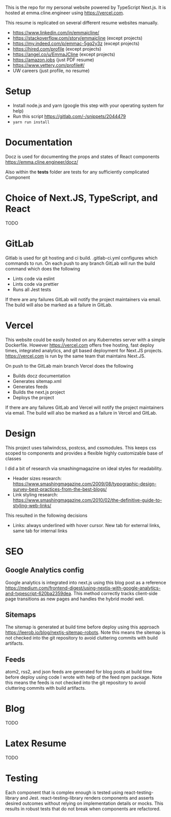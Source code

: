 This is the repo for my personal website powered by TypeScript Next.js. It is hosted at emma.cline.engineer using https://vercel.com.

This resume is replicated on several different resume websites manually.

- https://www.linkedin.com/in/emmajcline/
- https://stackoverflow.com/story/emmajcline (except projects)
- https://my.indeed.com/p/emmac-5gq2y3z (except projects)
- https://hired.com/profile (except projects)
- https://angel.co/u/EmmaJCline (except projects)
- https://amazon.jobs (just PDF resume)
- https://www.vettery.com/profile#/
- UW careers (just profile, no resume)

# Setup

- Install node.js and yarn (google this step with your operating system for help)
- Run this script https://gitlab.com/-/snippets/2044479
- `yarn run install`

# Documentation

Docz is used for documenting the props and states of React components https://emma.cline.engineer/docz/

Also within the **tests** folder are tests for any sufficiently complicated Component

# Choice of Next.JS, TypeScript, and React

TODO

# GitLab

Gitlab is used for git hosting and ci build. .gitlab-ci.yml configures which commands to run. On each push to any branch GitLab will run the build command which does the following

- Lints code via eslint
- Lints code via prettier
- Runs all Jest tests

If there are any failures GitLab will notify the project maintainers via email. The build will also be marked as a failure in GitLab.

# Vercel

This website could be easily hosted on any Kubernetes server with a simple Dockerfile. However https://vercel.com offers free hosting, fast deploy times, integrated analytics, and git based deployment for Next.JS projects. https://vercel.com is run by the same team that maintains Next.JS.

On push to the GitLab main branch Vercel does the following

- Builds docz documentation
- Generates sitemap.xml
- Generates feeds
- Builds the next.js project
- Deploys the project

If there are any failures GitLab and Vercel will notify the project maintainers via email. The build will also be marked as a failure in Vercel and GitLab.

# Design

This project uses tailwindcss, postcss, and cssmodules. This keeps css scoped to components and provides a flexible highly customizable base of classes

I did a bit of research via smashingmagazine on ideal styles for readability.

- Header sizes research: https://www.smashingmagazine.com/2009/08/typographic-design-survey-best-practices-from-the-best-blogs/
- Link styling research: https://www.smashingmagazine.com/2010/02/the-definitive-guide-to-styling-web-links/

This resulted in the following decisions

- Links: always underlined with hover cursor. New tab for external links, same tab for internal links

# SEO

## Google Analytics config

Google analytics is integrated into next.js using this blog post as a reference https://medium.com/frontend-digest/using-nextjs-with-google-analytics-and-typescript-620ba2359dea. This method correctly tracks client-side page transitions as new pages and handles the hybrid model well.

## Sitemaps

The sitemap is generated at build time before deploy using this approach https://leerob.io/blog/nextjs-sitemap-robots. Note this means the sitemap is not checked into the git repository to avoid cluttering commits with build artifacts.

## Feeds

atom2, rss2, and json feeds are generated for blog posts at build time before deploy using code I wrote with help of the feed npm package. Note this means the feeds is not checked into the git repository to avoid cluttering commits with build artifacts.

# Blog

TODO

# Latex Resume

TODO

# Testing

Each component that is complex enough is tested using react-testing-library and Jest. react-testing-library renders components and asserts desired outcomes without relying on implementation details or mocks. This results in robust tests that do not break when components are refactored.
